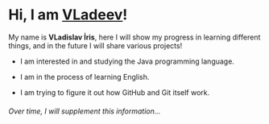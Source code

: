 # Hi, I am [VLadeev]!

My name is **VLadislav İris**, here I will show my progress in learning different things, and in the future I will share various projects!

- I am interested in and studying the Java programming language.

- I am in the process of learning English.

- I am trying to figure it out how GitHub and Git itself work.

###### Over time, I will supplement this information...

[VLadeev]:https://github.com/VLadeev
